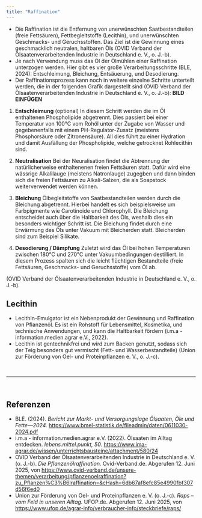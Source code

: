```yaml
---
title: "Raffination"
---
```


- Die Raffination ist die Entfernung von unerwünschten Saatbestandteilen (freie Fettsäuren), Fettbegleitstoffe (Lecithin), und unerwünschten Geschmacks- und Geruchsstoffen. Das Ziel ist die Gewinnung eines geschmacklich neutralen, haltbaren Öls (OVID Verband der Ölsaatenverarbeitenden Industrie in Deutschland e. V., o. J.-b).
- Je nach Verwendung muss das Öl der Ölmühlen einer Raffination unterzogen werden. Hier gibt es vier große Verarbeitungsschritte (BLE, 2024): Entschleimung, Bleichung, Entsäuerung, und Desodierung.
- Der Raffinationsprozess kann noch in weitere einzelne Schritte unterteilt werden, die in der folgenden Grafik dargestellt sind (OVID Verband der Ölsaatenverarbeitenden Industrie in Deutschland e. V., o. J.-b):
**BILD EINFÜGEN**



1. **Entschleimung** (optional)
In diesem Schritt werden die im Öl enthaltenen Phospholipide abgetrennt. Dies passiert bei einer Temperatur von 100°C vom Rohöl unter der Zugabe von Wasser und gegebenenfalls mit einem PH-Regulator-Zusatz (meistens Phosphorsäure oder Zitronensäure). All dies führt zu einer Hydration und damit Ausfällung der Phospholipide, welche getrocknet Rohlecithin sind.

2. **Neutralisation**
Bei der Neuralisation findet die Abtrennung der natürlicherweise enthaltenenen freien Fettsäuren statt. Dafür wird eine wässrige Alkalilauge (meistens Natronlauge) zugegben und dann binden sich die freien Fettsäuren zu Alkali-Salzen, die als Soapstock weiterverwendet werden können.

3. **Bleichung**
Ölbegleitstoffe von Saatbestandteilen werden durch die Bleichung abgetrennt. Hierbei handelt es sich beispielsweise um Farbpigmente wie Carotinoide und Chlorophyll. Die Bleichung entscheidet auch über die Haltbarkeit des Öls, weshalb dies ein besonders wichtiger Schritt ist. Die Bleichung findet durch eine Erwärmung des Öls unter Vakuum mit Bleicherden statt. Bleicherden sind zum Beispiel Silikate.

4. **Desodierung / Dämpfung**
Zuletzt wird das Öl bei hohen Temperaturen zwischen 180°C und 270°C unter Vakuumbedingungen destilliert. In diesem Prozess spalten sich die leicht flüchtigen Bestandteile (freie Fettsäuren, Geschmacks- und Geruchsstoffe) vom Öl ab.

(OVID Verband der Ölsaatenverarbeitenden Industrie in Deutschland e. V., o. J.-b).


## Lecithin
- Lecithin-Emulgator ist ein Nebenprodukt der Gewinnung und Raffination von Pflanzenöl. Es ist ein Rohstoff für Lebensmittel, Kosmetika, und technische Anwendungen, und kann die Haltbarkeit fördern (i.m.a - information.medien.agrar e.V., 2022).
- Lecithin ist gentechnikfrei und wird zum Backen genutzt, sodass sich der Teig besonders gut vermischt (Fett- und Wasserbestandteile) (Union zur Förderung von Oel- und Proteinpflanzen e. V., o. J.-c).



<br>

---

<br> 

## Referenzen
- BLE. (2024). *Bericht zur Markt- und Versorgungslage Ölsaaten, Öle und Fette—2024.* <https://www.bmel-statistik.de/fileadmin/daten/0611030-2024.pdf>
- i.m.a - information.medien.agrar e.V. (2022). Ölsaaten im Alltag entdecken. *lebens.mittel.punkt, 50.* <https://www.ima-agrar.de/wissen/unterrichtsbausteine/attachment/580/24>
- OVID Verband der Ölsaatenverarbeitenden Industrie in Deutschland e. V. (o. J.-b). *Die Pflanzenölraffination.* Ovid-Verband.de. Abgerufen 12. Juni 2025, von <https://www.ovid-verband.de/unsere-themen/verarbeitung/pflanzenoelraffination?zu_Pflanzen%C3%B6lraffination=&cHash=6db67af8efc85e4990fbf307d56f6ed0>
- Union zur Förderung von Oel- und Proteinpflanzen e. V. (o. J.-c). *Raps – vom Feld in unseren Alltag.* UFOP.de. Abgerufen 12. Juni 2025, von <https://www.ufop.de/agrar-info/verbraucher-info/steckbriefe/raps/>
